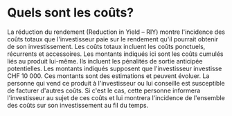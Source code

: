 # Quels sont les coûts?

La réduction du rendement (Reduction in Yield – RIY) montre l'incidence des coûts totaux que l'investisseur paie sur le rendement qu'il pourrait obtenir de son investissement. Les coûts totaux incluent les coûts ponctuels, récurrents et accessoires. Les montants indiqués ici sont les coûts cumulés liés au produit lui-même. Ils incluent les pénalités de sortie anticipée potentielles. Les montants indiqués supposent que l'investisseur investisse CHF 10 000. Ces montants sont des estimations et peuvent évoluer. La personne qui vend ce produit à l'investisseur ou lui conseille est susceptible de facturer d'autres coûts. Si c'est le cas, cette personne informera l'investisseur au sujet de ces coûts et lui montrera l'incidence de l'ensemble des coûts sur son investissement au fil du temps.
